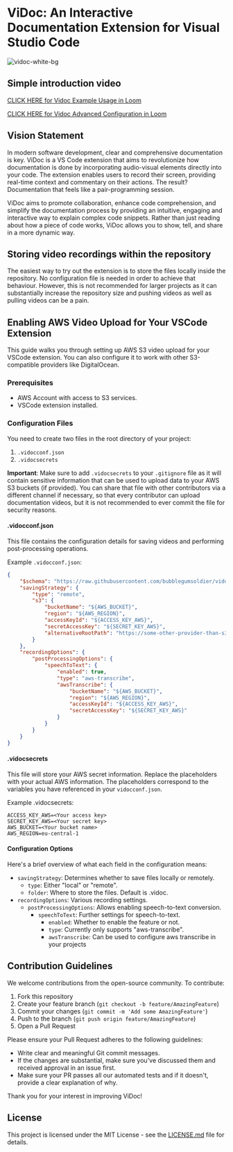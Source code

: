 # ViDoc: An Interactive Documentation Extension for Visual Studio Code

![vidoc-white-bg](https://github.com/bubblegumsoldier/vidoc/assets/3788628/820527c2-74d7-4412-8aed-e8641c098879)

## Simple introduction video

[CLICK HERE for Vidoc Example Usage in Loom](https://www.loom.com/share/ecb3abd8e7dc4b77b224b96b1e8e56e8?sid=ea4755ac-b948-4562-9876-0170f77c4427)

[CLICK HERE for Vidoc Advanced Configuration in Loom](https://www.loom.com/share/ee831812754c487bbac3d072dd8c14fe?sid=73af1439-9825-4be0-bc0b-5349bc5972c5)

## Vision Statement

In modern software development, clear and comprehensive documentation is key. ViDoc is a VS Code extension that aims to revolutionize how documentation is done by incorporating audio-visual elements directly into your code. The extension enables users to record their screen, providing real-time context and commentary on their actions. The result? Documentation that feels like a pair-programming session.

ViDoc aims to promote collaboration, enhance code comprehension, and simplify the documentation process by providing an intuitive, engaging and interactive way to explain complex code snippets. Rather than just reading about how a piece of code works, ViDoc allows you to show, tell, and share in a more dynamic way.

## Storing video recordings within the repository

The easiest way to try out the extension is to store the files locally inside the repository. No configuration file is needed in order to achieve that behaviour. However, this is not recommended for larger projects as it can substantially increase the repository size and pushing videos as well as pulling videos can be a pain.

## Enabling AWS Video Upload for Your VSCode Extension

This guide walks you through setting up AWS S3 video upload for your VSCode extension. You can also configure it to work with other S3-compatible providers like DigitalOcean.

### Prerequisites

- AWS Account with access to S3 services.
- VSCode extension installed.

### Configuration Files

You need to create two files in the root directory of your project:

1. `.vidocconf.json`
2. `.vidocsecrets`

**Important**: Make sure to add `.vidocsecrets` to your `.gitignore` file as it will contain sensitive information that can be used to upload data to your AWS S3 buckets (if provided). You can share that file with other contributors via a different channel if necessary, so that every contributor can upload documentation videos, but it is not recommended to ever commit the file for security reasons.

#### .vidocconf.json

This file contains the configuration details for saving videos and performing post-processing operations.

Example `.vidocconf.json`:

```json
{
    "$schema": "https://raw.githubusercontent.com/bubblegumsoldier/vidoc/main/config-schema.json",
    "savingStrategy": {
        "type": "remote",
        "s3": {
            "bucketName": "${AWS_BUCKET}",
            "region": "${AWS_REGION}",
            "accessKeyId": "${ACCESS_KEY_AWS}",
            "secretAccessKey": "${SECRET_KEY_AWS}",
            "alternativeRootPath": "https://some-other-provider-than-s3.com"
        }
    },
    "recordingOptions": {
        "postProcessingOptions": {
            "speechToText": {
                "enabled": true,
                "type": "aws-transcribe",
                "awsTranscribe": {
                    "bucketName": "${AWS_BUCKET}",
                    "region": "${AWS_REGION}",
                    "accessKeyId": "${ACCESS_KEY_AWS}",
                    "secretAccessKey": "${SECRET_KEY_AWS}"
                }
            }
        }
    }
}

```

#### .vidocsecrets

This file will store your AWS secret information. Replace the placeholders with your actual AWS information. The placeholders correspond to the variables you have referenced in your `vidocconf.json`.

Example .vidocsecrets:

```
ACCESS_KEY_AWS=<Your access key>
SECRET_KEY_AWS=<Your secret key>
AWS_BUCKET=<Your bucket name>
AWS_REGION=eu-central-1
```

#### Configuration Options

Here's a brief overview of what each field in the configuration means:

 * `savingStrategy`: Determines whether to save files locally or remotely.
    * `type`: Either "local" or "remote".
    * `folder`: Where to store the files. Default is .vidoc.
 * `recordingOptions`: Various recording settings.
   * `postProcessingOptions`: Allows enabling speech-to-text conversion.
     * `speechToText`: Further settings for speech-to-text.
       * `enabled`: Whether to enable the feature or not.
       * `type`: Currently only supports "aws-transcribe".
       * `awsTranscribe`: Can be used to configure aws transcribe in your projects


## Contribution Guidelines


We welcome contributions from the open-source community. To contribute:

1. Fork this repository
2. Create your feature branch (`git checkout -b feature/AmazingFeature`)
3. Commit your changes (`git commit -m 'Add some AmazingFeature'`)
4. Push to the branch (`git push origin feature/AmazingFeature`)
5. Open a Pull Request

Please ensure your Pull Request adheres to the following guidelines:

- Write clear and meaningful Git commit messages.
- If the changes are substantial, make sure you've discussed them and received approval in an issue first.
- Make sure your PR passes all our automated tests and if it doesn't, provide a clear explanation of why.

Thank you for your interest in improving ViDoc!

## License

This project is licensed under the MIT License - see the [LICENSE.md](LICENSE.md) file for details.
